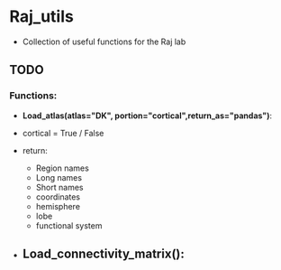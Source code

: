 # Raj_utils
- Collection of useful functions for the Raj lab

## TODO
### Functions:
 - **Load_atlas(atlas="DK", portion="cortical",return_as="pandas")**:
  - cortical = True / False
  - return:
    - Region names
    - Long names
    - Short names
    - coordinates
    - hemisphere
    - lobe
    - functional system

- **Load_connectivity_matrix():**
  -
